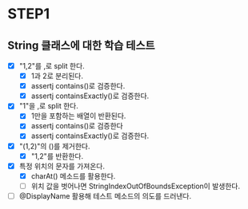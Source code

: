 # STEP1
## String 클래스에 대한 학습 테스트
- [x] "1,2"를 ,로 split 한다.
  - [x] 1과 2로 분리된다. 
  - [x] assertj contains()로 검증한다.
  - [x] assertj containsExactly()로 검증한다.
- [x] "1"을 ,로 split 한다.
  - [x] 1만을 포함하는 배열이 반환된다.
  - [x] assertj contains()로  검증한다
  - [x] assertj containsExactly()로 검증한다.
- [x] "(1,2)"의 ()를 제거한다.
  - [x] "1,2"를 반환한다.
- [x] 특정 위치의 문자를 가져온다. 
  - [x] charAt() 메소드를 활용한다.
  - [ ] 위치 값을 벗어나면 StringIndexOutOfBoundsException이 발생한다. 
- [ ] @DisplayName 활용해 테스트 메소드의 의도를 드러낸다.
